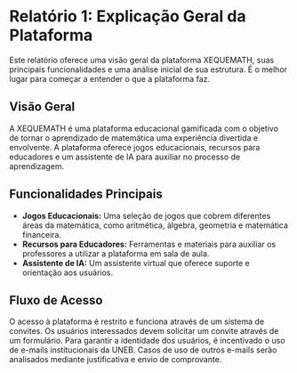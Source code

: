 
# Relatório 1: Explicação Geral da Plataforma

Este relatório oferece uma visão geral da plataforma XEQUEMATH, suas principais funcionalidades e uma análise inicial de sua estrutura. É o melhor lugar para começar a entender o que a plataforma faz.

## Visão Geral

A XEQUEMATH é uma plataforma educacional gamificada com o objetivo de tornar o aprendizado de matemática uma experiência divertida e envolvente. A plataforma oferece jogos educacionais, recursos para educadores e um assistente de IA para auxiliar no processo de aprendizagem.

## Funcionalidades Principais

*   **Jogos Educacionais:** Uma seleção de jogos que cobrem diferentes áreas da matemática, como aritmética, álgebra, geometria e matemática financeira.
*   **Recursos para Educadores:** Ferramentas e materiais para auxiliar os professores a utilizar a plataforma em sala de aula.
*   **Assistente de IA:** Um assistente virtual que oferece suporte e orientação aos usuários.

## Fluxo de Acesso

O acesso à plataforma é restrito e funciona através de um sistema de convites. Os usuários interessados devem solicitar um convite através de um formulário. Para garantir a identidade dos usuários, é incentivado o uso de e-mails institucionais da UNEB. Casos de uso de outros e-mails serão analisados mediante justificativa e envio de comprovante.
